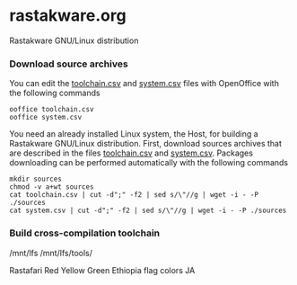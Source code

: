 rastakware.org
==============

Rastakware GNU/Linux distribution


### Download source archives

You can edit the [toolchain.csv](./toolchain.csv) and [system.csv](./system.csv) files with OpenOffice
with the following commands

    ooffice toolchain.csv
    ooffice system.csv

You need an already installed Linux system, the Host, for building a Rastakware GNU/Linux distribution.
First, download sources archives that are described in the files [toolchain.csv](./toolchain.csv) and
[system.csv](./system.csv). Packages downloading can be performed automatically with the following commands

    mkdir sources
    chmod -v a+wt sources
    cat toolchain.csv | cut -d";" -f2 | sed s/\"//g | wget -i - -P ./sources
    cat system.csv | cut -d";" -f2 | sed s/\"//g | wget -i - -P ./sources

### Build cross-compilation toolchain



/mnt/lfs
/mnt/lfs/tools/


Rastafari
Red Yellow Green
Ethiopia flag colors
JA




